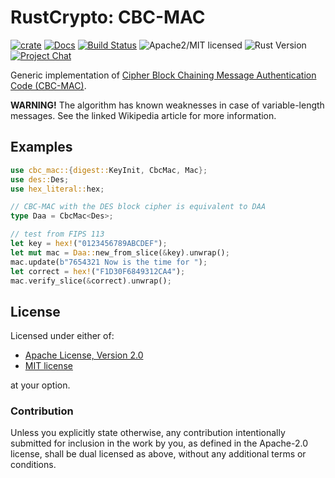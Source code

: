 # RustCrypto: CBC-MAC

[![crate][crate-image]][crate-link]
[![Docs][docs-image]][docs-link]
[![Build Status][build-image]][build-link]
![Apache2/MIT licensed][license-image]
![Rust Version][rustc-image]
[![Project Chat][chat-image]][chat-link]

Generic implementation of [Cipher Block Chaining Message Authentication Code (CBC-MAC)][CBC-MAC].

**WARNING!** The algorithm has known weaknesses in case of variable-length
messages. See the linked Wikipedia article for more information.

## Examples

```rust
use cbc_mac::{digest::KeyInit, CbcMac, Mac};
use des::Des;
use hex_literal::hex;

// CBC-MAC with the DES block cipher is equivalent to DAA
type Daa = CbcMac<Des>;

// test from FIPS 113
let key = hex!("0123456789ABCDEF");
let mut mac = Daa::new_from_slice(&key).unwrap();
mac.update(b"7654321 Now is the time for ");
let correct = hex!("F1D30F6849312CA4");
mac.verify_slice(&correct).unwrap();
```

## License

Licensed under either of:

 * [Apache License, Version 2.0](http://www.apache.org/licenses/LICENSE-2.0)
 * [MIT license](http://opensource.org/licenses/MIT)

at your option.

### Contribution

Unless you explicitly state otherwise, any contribution intentionally submitted
for inclusion in the work by you, as defined in the Apache-2.0 license, shall be
dual licensed as above, without any additional terms or conditions.

[//]: # (badges)

[crate-image]: https://img.shields.io/crates/v/cbc-mac.svg?logo=rust
[crate-link]: https://crates.io/crates/cbc-mac
[docs-image]: https://docs.rs/cbc-mac/badge.svg
[docs-link]: https://docs.rs/cbc-mac/
[license-image]: https://img.shields.io/badge/license-Apache2.0/MIT-blue.svg
[rustc-image]: https://img.shields.io/badge/rustc-1.85+-blue.svg
[chat-image]: https://img.shields.io/badge/zulip-join_chat-blue.svg
[chat-link]: https://rustcrypto.zulipchat.com/#narrow/stream/260044-MACs
[build-image]: https://github.com/RustCrypto/MACs/workflows/cbc-mac/badge.svg?branch=master&event=push
[build-link]: https://github.com/RustCrypto/MACs/actions?query=workflow%3Acbc-mac

[//]: # (general links)

[CBC-MAC]: https://en.wikipedia.org/wiki/CBC-MAC
